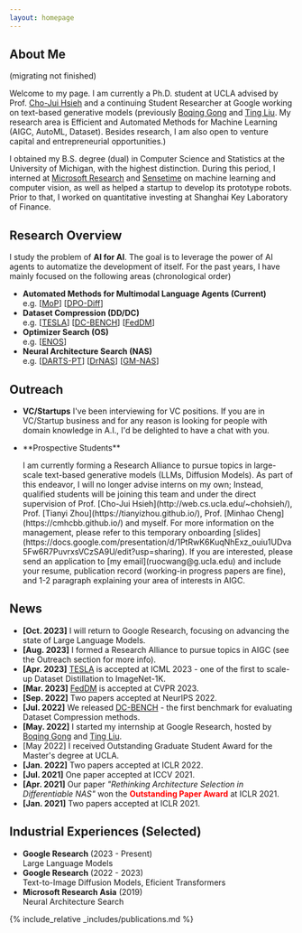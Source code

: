 ```yaml
---
layout: homepage
---
```


## About Me

(migrating not finished)

Welcome to my page.
I am currently a Ph.D. student at UCLA advised by Prof. [Cho-Jui Hsieh](http://web.cs.ucla.edu/~chohsieh/) and a continuing Student Researcher at Google working on text-based generative models (previously [Boqing Gong](https://scholar.google.com/citations?user=lv9ZeVUAAAAJ&hl=en) and [Ting Liu](https://research.google/people/105496/).
My research area is Efficient and Automated Methods for Machine Learning (AIGC, AutoML, Dataset).
Besides research, I am also open to venture capital and entrepreneurial opportunities.)

I obtained my B.S. degree (dual) in Computer Science and Statistics at the University of Michigan, with the highest distinction.
During this period, I interned at [Microsoft Research](https://www.microsoft.com/en-us/research/lab/microsoft-research-asia/) and [Sensetime](https://www.sensetime.com/en) on machine learning and computer vision, as well as helped a startup to develop its prototype robots.
Prior to that, I worked on quantitative investing at Shanghai Key Laboratory of Finance.


## Research Overview

I study the problem of **AI for AI**.
The goal is to leverage the power of AI agents to automatize the development of itself.
For the past years, I have mainly focused on the following areas (chronological order)

- **Automated Methods for Multimodal Language Agents (Current)** <br/>
e.g. [[MoP]()] [[DPO-Diff]()]
- **Dataset Compression (DD/DC)** <br/>
e.g. [[TESLA](https://arxiv.org/abs/2211.10586)] [[DC-BENCH](https://dc-bench.github.io/)] [[FedDM](https://arxiv.org/abs/2207.09653)]
- **Optimizer Search (OS)** <br/>
e.g. [[ENOS](https://arxiv.org/abs/2209.13575)]
- **Neural Architecture Search (NAS)** <br/>
e.g. [[DARTS-PT](https://arxiv.org/abs/2108.04392)] [[DrNAS](https://arxiv.org/abs/2006.10355)] [[GM-NAS](https://arxiv.org/abs/2203.15207)]


## Outreach

- **VC/Startups** I've been interviewing for VC positions. If you are in VC/Startup business and for any reason is looking for people with domain knowledge in A.I., I'd be delighted to have a chat with you.
- <p class="red-text">**Prospective Students**</p> I am currently forming a Research Alliance to pursue topics in large-scale text-based generative models (LLMs, Diffusion Models). As part of this endeavor, I will no longer advise interns on my own; Instead, qualified students will be joining this team and under the direct supervision of Prof. [Cho-Jui Hsieh](http://web.cs.ucla.edu/~chohsieh/), Prof. [Tianyi Zhou](https://tianyizhou.github.io/), Prof. [Minhao Cheng](https://cmhcbb.github.io/) and myself. For more information on the management, please refer to this temporary onboarding [slides](https://docs.google.com/presentation/d/1PtRwK6KuqNhExz_ouiu1UDva5Fw6R7PuvrxsVCzSA9U/edit?usp=sharing). If you are interested, please send an application to [my email](ruocwang@g.ucla.edu) and include your resume, publication record (working-in progress papers are fine), and 1-2 paragraph explaining your area of interests in AIGC.


## News

- **[Oct. 2023]** I will return to Google Research, focusing on advancing the state of Large Language Models.
- **[Aug. 2023]** I formed a Research Alliance to pursue topics in AIGC (see the Outreach section for more info).
- **[Apr. 2023]** [TESLA](https://arxiv.org/abs/2211.10586) is accepted at ICML 2023 - one of the first to scale-up Dataset Distillation to ImageNet-1K.
- **[Mar. 2023]** [FedDM](https://arxiv.org/abs/2207.09653) is accepted at CVPR 2023.
- **[Sep. 2022]** Two papers accepted at NeurIPS 2022.
- **[Jul. 2022]** We released [DC-BENCH](https://justincui03.github.io/dcbench/) - the first benchmark for evaluating Dataset Compression methods.
- **[May. 2022]** I started my internship at Google Research, hosted by [Boqing Gong](http://boqinggong.info/) and [Ting Liu](http://www.tliu.org/).
- [May 2022] I received Outstanding Graduate Student Award for the Master's degree at UCLA.
- **[Jan. 2022]** Two papers accepted at ICLR 2022.
- **[Jul. 2021]** One paper accepted at ICCV 2021.
- **[Apr. 2021]** Our paper *"Rethinking Architecture Selection in Differentiable NAS"* won the <span style="color:red">**Outstanding Paper Award**</span> at ICLR 2021.
- **[Jan. 2021]** Two papers accepted at ICLR 2021.


## Industrial Experiences (Selected)

- **Google Research** (2023 - Present)<br/>
Large Language Models
- **Google Research** (2022 - 2023)<br/>
Text-to-Image Diffusion Models, Eficient Transformers
- **Microsoft Research Asia** (2019)<br/>
Neural Architecture Search
  

{% include_relative _includes/publications.md %}

<!-- {% include_relative _includes/services.md %} -->